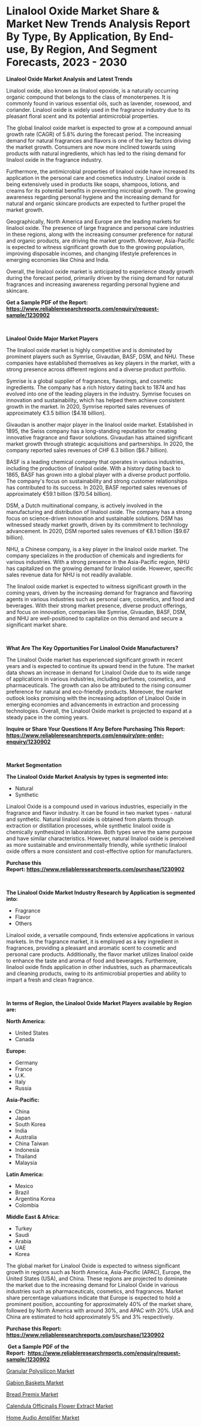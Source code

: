 <p><h1>Linalool Oxide Market Share & Market New Trends Analysis Report By Type, By Application, By End-use, By Region, And Segment Forecasts, 2023 - 2030</h1></p><p><strong>Linalool Oxide Market Analysis and Latest Trends</strong></p>
<p><p>Linalool oxide, also known as linalool epoxide, is a naturally occurring organic compound that belongs to the class of monoterpenes. It is commonly found in various essential oils, such as lavender, rosewood, and coriander. Linalool oxide is widely used in the fragrance industry due to its pleasant floral scent and its potential antimicrobial properties.</p><p>The global linalool oxide market is expected to grow at a compound annual growth rate (CAGR) of 5.8% during the forecast period. The increasing demand for natural fragrances and flavors is one of the key factors driving the market growth. Consumers are now more inclined towards using products with natural ingredients, which has led to the rising demand for linalool oxide in the fragrance industry.</p><p>Furthermore, the antimicrobial properties of linalool oxide have increased its application in the personal care and cosmetics industry. Linalool oxide is being extensively used in products like soaps, shampoos, lotions, and creams for its potential benefits in preventing microbial growth. The growing awareness regarding personal hygiene and the increasing demand for natural and organic skincare products are expected to further propel the market growth.</p><p>Geographically, North America and Europe are the leading markets for linalool oxide. The presence of large fragrance and personal care industries in these regions, along with the increasing consumer preference for natural and organic products, are driving the market growth. Moreover, Asia-Pacific is expected to witness significant growth due to the growing population, improving disposable incomes, and changing lifestyle preferences in emerging economies like China and India.</p><p>Overall, the linalool oxide market is anticipated to experience steady growth during the forecast period, primarily driven by the rising demand for natural fragrances and increasing awareness regarding personal hygiene and skincare.</p></p>
<p><strong>Get a Sample PDF of the Report:&nbsp; <a href="https://www.reliableresearchreports.com/enquiry/request-sample/1230902">https://www.reliableresearchreports.com/enquiry/request-sample/1230902</a></strong></p>
<p>&nbsp;</p>
<p><strong>Linalool Oxide Major Market Players</strong></p>
<p><p>The linalool oxide market is highly competitive and is dominated by prominent players such as Symrise, Givaudan, BASF, DSM, and NHU. These companies have established themselves as key players in the market, with a strong presence across different regions and a diverse product portfolio.</p><p>Symrise is a global supplier of fragrances, flavorings, and cosmetic ingredients. The company has a rich history dating back to 1874 and has evolved into one of the leading players in the industry. Symrise focuses on innovation and sustainability, which has helped them achieve consistent growth in the market. In 2020, Symrise reported sales revenues of approximately €3.5 billion ($4.18 billion).</p><p>Givaudan is another major player in the linalool oxide market. Established in 1895, the Swiss company has a long-standing reputation for creating innovative fragrance and flavor solutions. Givaudan has attained significant market growth through strategic acquisitions and partnerships. In 2020, the company reported sales revenues of CHF 6.3 billion ($6.7 billion).</p><p>BASF is a leading chemical company that operates in various industries, including the production of linalool oxide. With a history dating back to 1865, BASF has grown into a global player with a diverse product portfolio. The company's focus on sustainability and strong customer relationships has contributed to its success. In 2020, BASF reported sales revenues of approximately €59.1 billion ($70.54 billion).</p><p>DSM, a Dutch multinational company, is actively involved in the manufacturing and distribution of linalool oxide. The company has a strong focus on science-driven innovation and sustainable solutions. DSM has witnessed steady market growth, driven by its commitment to technology advancement. In 2020, DSM reported sales revenues of €8.1 billion ($9.67 billion).</p><p>NHU, a Chinese company, is a key player in the linalool oxide market. The company specializes in the production of chemicals and ingredients for various industries. With a strong presence in the Asia-Pacific region, NHU has capitalized on the growing demand for linalool oxide. However, specific sales revenue data for NHU is not readily available.</p><p>The linalool oxide market is expected to witness significant growth in the coming years, driven by the increasing demand for fragrance and flavoring agents in various industries such as personal care, cosmetics, and food and beverages. With their strong market presence, diverse product offerings, and focus on innovation, companies like Symrise, Givaudan, BASF, DSM, and NHU are well-positioned to capitalize on this demand and secure a significant market share.</p></p>
<p>&nbsp;</p>
<p><strong>What Are The Key Opportunities For Linalool Oxide Manufacturers?</strong></p>
<p><p>The Linalool Oxide market has experienced significant growth in recent years and is expected to continue its upward trend in the future. The market data shows an increase in demand for Linalool Oxide due to its wide range of applications in various industries, including perfumes, cosmetics, and pharmaceuticals. The growth can also be attributed to the rising consumer preference for natural and eco-friendly products. Moreover, the market outlook looks promising with the increasing adoption of Linalool Oxide in emerging economies and advancements in extraction and processing technologies. Overall, the Linalool Oxide market is projected to expand at a steady pace in the coming years.</p></p>
<p><strong>Inquire or Share Your Questions If Any Before Purchasing This Report: <a href="https://www.reliableresearchreports.com/enquiry/pre-order-enquiry/1230902">https://www.reliableresearchreports.com/enquiry/pre-order-enquiry/1230902</a></strong></p>
<p>&nbsp;</p>
<p><strong>Market Segmentation</strong></p>
<p><strong>The Linalool Oxide Market Analysis by types is segmented into:</strong></p>
<p><ul><li>Natural</li><li>Synthetic</li></ul></p>
<p><p>Linalool Oxide is a compound used in various industries, especially in the fragrance and flavor industry. It can be found in two market types - natural and synthetic. Natural linalool oxide is obtained from plants through extraction or distillation processes, while synthetic linalool oxide is chemically synthesized in laboratories. Both types serve the same purpose and have similar characteristics. However, natural linalool oxide is perceived as more sustainable and environmentally friendly, while synthetic linalool oxide offers a more consistent and cost-effective option for manufacturers.</p></p>
<p><strong>Purchase this Report:&nbsp;<a href="https://www.reliableresearchreports.com/purchase/1230902">https://www.reliableresearchreports.com/purchase/1230902</a></strong></p>
<p>&nbsp;</p>
<p><strong>The Linalool Oxide Market Industry Research by Application is segmented into:</strong></p>
<p><ul><li>Fragrance</li><li>Flavor</li><li>Others</li></ul></p>
<p><p>Linalool oxide, a versatile compound, finds extensive applications in various markets. In the fragrance market, it is employed as a key ingredient in fragrances, providing a pleasant and aromatic scent to cosmetic and personal care products. Additionally, the flavor market utilizes linalool oxide to enhance the taste and aroma of food and beverages. Furthermore, linalool oxide finds application in other industries, such as pharmaceuticals and cleaning products, owing to its antimicrobial properties and ability to impart a fresh and clean fragrance.</p></p>
<p>&nbsp;</p>
<p><strong>In terms of Region, the Linalool Oxide Market Players available by Region are:</strong></p>
<p>
    <p> <strong> North America: </strong>
        <ul>
            <li>United States</li>
            <li>Canada</li>
        </ul>
        </p> 
    <p> <strong> Europe: </strong>
        <ul>
            <li>Germany</li>
            <li>France</li>
            <li>U.K.</li>
            <li>Italy</li>
            <li>Russia</li>
        </ul>
        </p> 
    <p> <strong> Asia-Pacific: </strong>
        <ul>
            <li>China</li>
            <li>Japan</li>
            <li>South Korea</li>
            <li>India</li>
            <li>Australia</li>
            <li>China Taiwan</li>
            <li>Indonesia</li>
            <li>Thailand</li>
            <li>Malaysia</li>
        </ul>
        </p> 
    <p> <strong> Latin America: </strong>
        <ul>
            <li>Mexico</li>
            <li>Brazil</li>
            <li>Argentina Korea</li>
            <li>Colombia</li>
        </ul>
        </p> 
    <p> <strong> Middle East & Africa: </strong>
        <ul>
            <li>Turkey</li>
            <li>Saudi</li>
            <li>Arabia</li>
            <li>UAE</li>
            <li>Korea</li>
        </ul>
    </p>
    </p>
<p><p>The global market for Linalool Oxide is expected to witness significant growth in regions such as North America, Asia-Pacific (APAC), Europe, the United States (USA), and China. These regions are projected to dominate the market due to the increasing demand for Linalool Oxide in various industries such as pharmaceuticals, cosmetics, and fragrances. Market share percentage valuations indicate that Europe is expected to hold a prominent position, accounting for approximately 40% of the market share, followed by North America with around 30%, and APAC with 20%. USA and China are estimated to hold approximately 5% and 3% respectively.</p></p>
<p><strong>Purchase this Report: <a href="https://www.reliableresearchreports.com/purchase/1230902">https://www.reliableresearchreports.com/purchase/1230902</a></strong></p>
<p>&nbsp;<strong>Get a Sample PDF of the Report:&nbsp;&nbsp;<a href="https://www.reliableresearchreports.com/enquiry/request-sample/1230902">https://www.reliableresearchreports.com/enquiry/request-sample/1230902</a></strong></p>
<p><strong></strong></p>
<p><p><a href="https://github.com/pizolina/Market-Research-Report-List-1/blob/main/granular-polysilicon-market.md">Granular Polysilicon Market</a></p><p><a href="https://medium.com/@jackybrekke/gabion-baskets-market-exploring-market-share-market-trends-and-future-growth-beacb6b52ec8">Gabion Baskets Market</a></p><p><a href="https://medium.com/@fire.honor.safe/bread-premix-market-report-reveals-the-latest-trends-and-growth-opportunities-of-this-market-d9a032ba08e3">Bread Premix Market</a></p><p><a href="https://github.com/lbird53714/Market-Research-Report-List-1/blob/main/calendula-officinalis-flower-extract-market.md">Calendula Officinalis Flower Extract Market</a></p><p><a href="https://medium.com/@amaliarobel/home-audio-amplifier-market-share-evolution-and-market-growth-trends-2023-2030-03d13f510dae">Home Audio Amplifier Market</a></p></p>